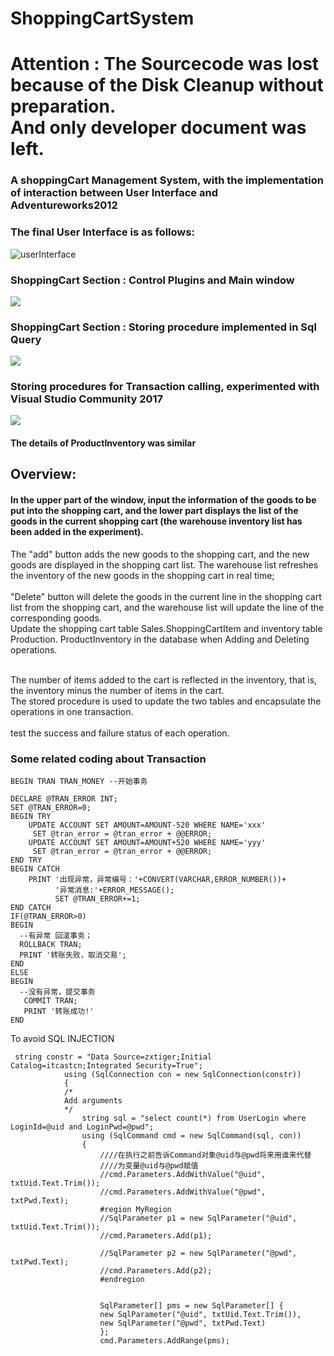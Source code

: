 # ShoppingCartSystem
# Attention : The Sourcecode was lost because of the Disk Cleanup without preparation.<br>And only developer document was left.
### A shoppingCart Management System, with the implementation of interaction between User Interface and Adventureworks2012

### The final User Interface is as follows:
![userInterface](https://cl.ly/83b6d61af0b6/%255B50f6cb36104351a4de972db0649a0e2c%255D_Image%2525202020-01-16%252520at%2525201.21.06%252520AM.png)
### ShoppingCart Section : Control Plugins and Main window
![](https://cl.ly/884bf3f242e3/Image%2525202020-01-16%252520at%2525201.33.19%252520AM.png)
### ShoppingCart Section : Storing procedure implemented in Sql Query
![](https://cl.ly/7555d15f6cea/Image%2525202020-01-16%252520at%2525201.34.05%252520AM.png)
### Storing procedures for Transaction calling, experimented with Visual Studio Community 2017
![](https://cl.ly/84e354607730/Image%2525202020-01-16%252520at%2525201.39.35%252520AM.png)

#### The details of ProductInventory was similar

## Overview:
 #### In the upper part of the window, input the information of the goods to be put into the shopping cart, and the lower part displays the list of the goods in the current shopping cart (the warehouse inventory list has been added in the experiment). 
 
The "add" button adds the new goods to the shopping cart, and the new goods are displayed in the shopping cart list. The warehouse list refreshes the inventory of the new goods in the shopping cart in real time;
<br><br>"Delete" button will delete the goods in the current line in the shopping cart list from the shopping cart, and the warehouse list will update the line of the corresponding goods.
<br>Update the shopping cart table Sales.ShoppingCartItem and inventory table Production. ProductInventory in the database when Adding and Deleting operations.

<br>The number of items added to the cart is reflected in the inventory, that is, the inventory minus the number of items in the cart. <br>The stored procedure is used to update the two tables and encapsulate the operations in one transaction. <br><br> test the success and failure status of each operation.

### Some related coding about Transaction
```
BEGIN TRAN TRAN_MONEY --开始事务

DECLARE @TRAN_ERROR INT;
SET @TRAN_ERROR=0;
BEGIN TRY
    UPDATE ACCOUNT SET AMOUNT=AMOUNT-520 WHERE NAME='xxx'
     SET @tran_error = @tran_error + @@ERROR;
    UPDATE ACCOUNT SET AMOUNT=AMOUNT+520 WHERE NAME='yyy'
     SET @tran_error = @tran_error + @@ERROR;
END TRY
BEGIN CATCH
    PRINT '出现异常，异常编号：'+CONVERT(VARCHAR,ERROR_NUMBER())+
          '异常消息:'+ERROR_MESSAGE();
          SET @TRAN_ERROR+=1;
END CATCH
IF(@TRAN_ERROR>0)
BEGIN
  --有异常 回滚事务；
  ROLLBACK TRAN;
  PRINT '转账失败，取消交易';
END
ELSE
BEGIN
  --没有异常，提交事务
   COMMIT TRAN;
   PRINT '转账成功!'
END
```
To avoid SQL INJECTION
```
 string constr = "Data Source=zxtiger;Initial Catalog=itcastcn;Integrated Security=True";
            using (SqlConnection con = new SqlConnection(constr))
            {
            /*
            Add arguments 
            */
                string sql = "select count(*) from UserLogin where LoginId=@uid and LoginPwd=@pwd";
                using (SqlCommand cmd = new SqlCommand(sql, con))
                {
                    ////在执行之前告诉Command对象@uid与@pwd将来用谁来代替
                    ////为变量@uid与@pwd赋值
                    //cmd.Parameters.AddWithValue("@uid", txtUid.Text.Trim());
                    //cmd.Parameters.AddWithValue("@pwd", txtPwd.Text);
                    #region MyRegion
                    //SqlParameter p1 = new SqlParameter("@uid", txtUid.Text.Trim());
                    //cmd.Parameters.Add(p1);

                    //SqlParameter p2 = new SqlParameter("@pwd", txtPwd.Text);
                    //cmd.Parameters.Add(p2);
                    #endregion

                    
                    SqlParameter[] pms = new SqlParameter[] { 
                    new SqlParameter("@uid", txtUid.Text.Trim()),
                    new SqlParameter("@pwd", txtPwd.Text)
                    };
                    cmd.Parameters.AddRange(pms);


```
